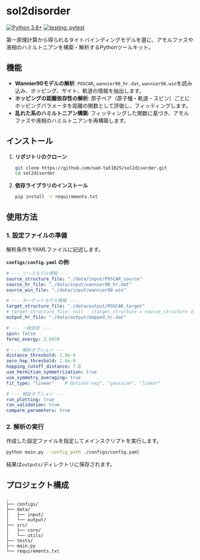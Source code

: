 # sol2disorder

[![Python 3.8+](https://img.shields.io/badge/python-3.8+-blue.svg)](https://www.python.org/downloads/)
[![testing: pytest](https://img.shields.io/badge/testing-pytest-blueviolet.svg)](https://pytest.org)

第一原理計算から得られるタイトバインディングモデルを基に、アモルファスや液相のハミルトニアンを構築・解析するPythonツールキット。

## 機能

* **Wannier90モデルの解析**: `POSCAR`, `wannier90_hr.dat`, `wannier90.win`を読み込み、ホッピング、サイト、軌道の情報を抽出します。
* **ホッピングの距離依存性の解析**: 原子ペア（原子種・軌道・スピン）ごとにホッピングパラメータを距離の関数として評価し、フィッティングします。
* **乱れた系のハミルトニアン構築**: フィッティングした関数に基づき、アモルファスや液相のハミルトニアンを再構築します。

## インストール

1.  **リポジトリのクローン**
    ```bash
    git clone https://github.com/nad-tat1025/sol2disorder.git
    cd sol2disorder
    ```

2.  **依存ライブラリのインストール**
    ```bash
    pip install -r requirements.txt
    ```
    
## 使用方法

### 1. 設定ファイルの準備

解析条件をYAMLファイルに記述します。

**`configs/config.yaml` の例:**

```yaml
# --- ソースモデル情報 ---
source_structure_file: "./data/input/POSCAR_source"
source_hr_file: "./data/input/wannier90_hr.dat"
source_win_file: "./data/input/wannier90.win" 

# --- ターゲットモデル情報 ---
target_structure_file: "./data/output/POSCAR_target"
# target_structure_file: null   (target_structure = source_structure の場合)
output_hr_file: "./data/output/mapped_hr.dat"

# --- 一般設定 ---
spin: false
fermi_energy: 2.9478

# --- 解析オプション ---
distance_threshold: 1.0e-9
zero_hop_threshold: 1.0e-9
hopping_cutoff_distance: 7.0
use_hermitian_symmetrization: true
use_symmetry_averaging: true
fit_type: "linear"    # Options"exp", "gaussian", "linear"

# --- 検証オプション ---
run_plotting: true
run_validation: true
compare_parameters: true

```

### 2. 解析の実行

作成した設定ファイルを指定してメインスクリプトを実行します。

```bash
python main.py --config_path ./configs/config.yaml
```

結果は`outputs/`ディレクトリに保存されます。

## プロジェクト構成

```
.
├── configs/
├── data/
│   ├── input/
│   └── output/
├── src/              
│   ├── core/         
│   └── utils/        
├── tests/            
├── main.py           
└── requirements.txt  
```
